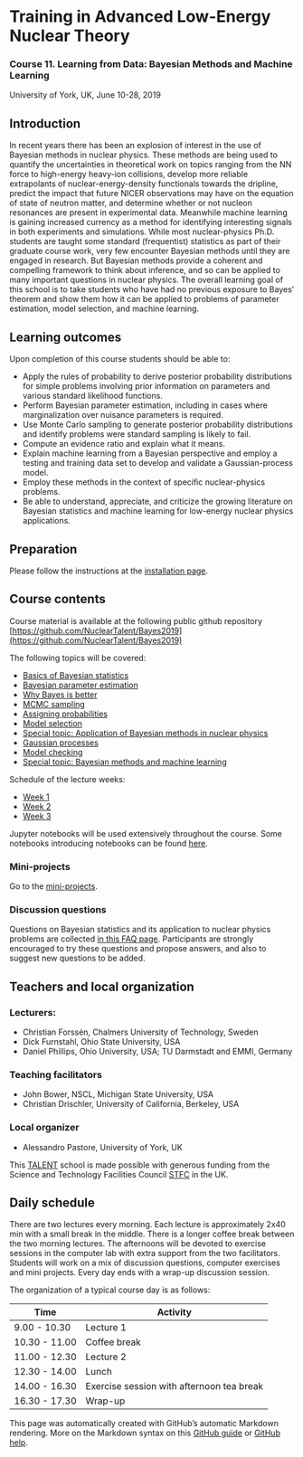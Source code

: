# Training in Advanced Low-Energy Nuclear Theory
### Course 11. Learning from Data: Bayesian Methods and Machine Learning
University of York, UK, June 10-28, 2019

## Introduction
In recent years there has been an explosion of interest in the use of Bayesian methods in nuclear physics. These methods are being used to quantify the uncertainties in theoretical work on topics ranging from the NN force to high-energy heavy-ion collisions, develop more reliable extrapolants of nuclear-energy-density functionals towards the dripline, predict the impact that future NICER observations may have on the equation of state of neutron matter, and determine whether or not nucleon resonances are present in experimental data. Meanwhile machine learning is gaining increased currency as a method for identifying interesting signals in both experiments and simulations.
While most nuclear-physics Ph.D. students are taught some standard (frequentist) statistics as part of their graduate course work, very few encounter Bayesian methods until they are engaged in research. But Bayesian methods provide a coherent and compelling framework to think about inference, and so can be applied to many important questions in nuclear physics. The overall learning goal of this school is to take students who have had no previous exposure to Bayes’ theorem and show them how it can be applied to problems of parameter estimation, model selection, and machine learning.

## Learning outcomes
Upon completion of this course students should be able to:
- Apply the rules of probability to derive posterior probability distributions for simple problems involving prior information on parameters and various standard likelihood functions.
- Perform Bayesian parameter estimation, including in cases where marginalization over nuisance parameters is required.
- Use Monte Carlo sampling to generate posterior probability distributions and identify problems were standard sampling is likely to fail.
- Compute an evidence ratio and explain what it means.
- Explain machine learning from a Bayesian perspective and employ a testing and training data set to develop and validate a Gaussian-process model.
- Employ these methods in the context of specific nuclear-physics problems.
- Be able to understand, appreciate, and criticize the growing literature on Bayesian statistics and machine learning for low-energy nuclear physics applications.

## Preparation
Please follow the instructions at the [installation page](installation/). 

## Course contents
Course material is available at the following public github repository
[https://github.com/NuclearTalent/Bayes2019](https://github.com/NuclearTalent/Bayes2019)

The following topics will be covered:
- [Basics of Bayesian statistics](topics/basics-of-bayesian-statistics/)
- [Bayesian parameter estimation](topics/bayesian-parameter-estimation/)
- [Why Bayes is better](topics/why-bayes-is-better/)
- [MCMC sampling](topics/mcmc-sampling/)
- [Assigning probabilities](topics/assigning-probabilities/)
- [Model selection](topics/model-selection/)
- [Special topic: Application of Bayesian methods in nuclear physics](topics/application-of-bayesian-methods-in-nuclear-physics/)
- [Gaussian processes](topics/gaussian-processes/)
- [Model checking](topics/model-checking/)
- [Special topic: Bayesian methods and machine learning](topics/bayesian-methods-and-machine-learning/)

Schedule of the lecture weeks:
* [Week 1](topics/schedule_week1.md)  
* [Week 2](topics/schedule_week2.md)  
* [Week 3](topics/schedule_week3.md)

Jupyter notebooks will be used extensively throughout the course. Some notebooks introducing notebooks can be found [here](topics/jupyter-and-python-basics/).

### Mini-projects

Go to the [mini-projects](mini-projects/).


### Discussion questions
Questions on Bayesian statistics and its application to nuclear physics problems are collected [in this FAQ page](discussion_questions/). Participants are strongly encouraged to try these questions and propose answers, and also to suggest new questions to be added. 

## Teachers and local organization

### Lecturers: 
- Christian Forssén, Chalmers University of Technology, Sweden
- Dick Furnstahl, Ohio State University, USA 
- Daniel Phillips, Ohio University, USA; TU Darmstadt and EMMI, Germany

### Teaching facilitators
- John Bower, NSCL, Michigan State University, USA
- Christian Drischler, University of California, Berkeley, USA

### Local organizer
- Alessandro Pastore, University of York, UK

This [TALENT](https://fribtheoryalliance.org/TALENT/) school is made possible with generous funding from the Science and Technology Facilities Council [STFC](https://stfc.ukri.org/) in the UK.

## Daily schedule
There are two lectures every morning. Each lecture is approximately 2x40 min with a small break in the middle. There is a longer coffee break between the two morning lectures. The afternoons will be devoted to exercise sessions in the computer lab with extra support from the two facilitators. Students will work on a mix of discussion questions, computer exercises and mini projects. Every day ends with a wrap-up discussion session.

The organization of a typical course day is as follows:

Time | Activity
------------ | -------------
9.00 - 10.30 | Lecture 1
10.30 - 11.00 | Coffee break
11.00 - 12.30 | Lecture 2
12.30 - 14.00 | Lunch
14.00 - 16.30 | Exercise session with afternoon tea break
16.30 - 17.30 | Wrap-up

This page was automatically created with GitHub’s automatic Markdown rendering. More on the Markdown syntax on this [GitHub guide](https://help.github.com/en/articles/basic-writing-and-formatting-syntax) or [GitHub help](https://help.github.com/en/articles/basic-writing-and-formatting-syntax).

